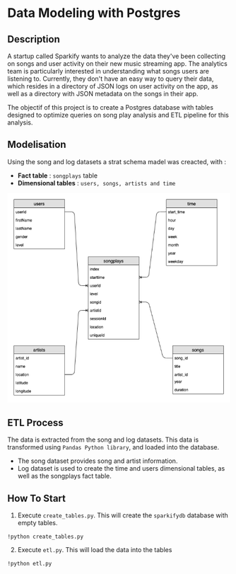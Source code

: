 # Data Modeling with Postgres

## Description

A startup called Sparkify wants to analyze the data they've been collecting on songs and user activity on their new music streaming app. The analytics team is particularly interested in understanding what songs users are listening to. Currently, they don't have an easy way to query their data, which resides in a directory of JSON logs on user activity on the app, as well as a directory with JSON metadata on the songs in their app.

The objectif of this project is to create a Postgres database with tables designed to optimize queries on song play analysis and ETL pipeline for this analysis. 

## Modelisation

Using the song and log datasets a strat schema madel was creacted, with :

* **Fact table** : `songplays` table
* **Dimensional tables** : `users, songs, artists and time`

![Data Model](./images/Diagram.png "Data Model")

## ETL Process

The data is extracted from the song and log datasets. This data is transformed using `Pandas Python library`, and loaded into the database. 
* The song dataset provides song and artist information.
* Log dataset is used to create the time and users dimensional tables, as well as the songplays fact table.


## How To Start

1. Execute `create_tables.py`. This will create  the `sparkifydb` database with empty tables.

```
!python create_tables.py
```

2. Execute `etl.py`. This will load the data into the tables

```
!python etl.py
```